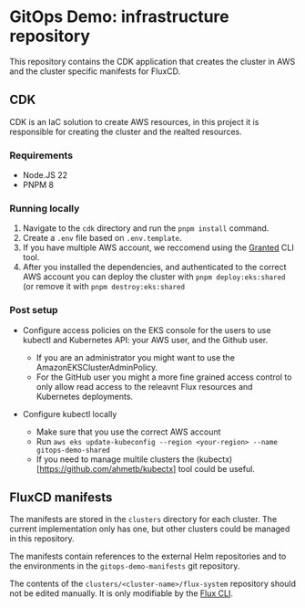 # GitOps Demo: infrastructure repository

This repository contains the CDK application that creates the cluster in AWS and the cluster specific manifests for FluxCD.

## CDK

CDK is an IaC solution to create AWS resources, in this project it is responsible for creating the cluster and the realted resources.

### Requirements

- Node.JS 22
- PNPM 8

### Running locally

1. Navigate to the `cdk` directory and run the `pnpm install` command.
2. Create a `.env` file based on `.env.template`.
3. If you have multiple AWS account, we reccomend using the [Granted](https://docs.commonfate.io/granted/introduction) CLI tool.
4. After you installed the dependencies, and authenticated to the correct AWS account you can deploy the cluster with `pnpm deploy:eks:shared` (or remove it with `pnpm destroy:eks:shared`

### Post setup

- Configure access policies on the EKS console for the users to use kubectl and Kubernetes API: your AWS user, and the Github user.
  - If you are an administrator you might want to use the AmazonEKSClusterAdminPolicy.
  - For the GitHub user you might a more fine grained access control to only allow read access to the releavnt Flux resources and Kubernetes deployments.

- Configure kubectl locally
  - Make sure that you use the correct AWS account
  - Run `aws eks update-kubeconfig --region <your-region> --name gitops-demo-shared`
  - If you need to manage multile clusters the (kubectx)[https://github.com/ahmetb/kubectx] tool could be useful.

## FluxCD manifests

The manifests are stored in the `clusters` directory for each cluster. The current implementation only has one, but other clusters could be managed in this repository.

The manifests contain references to the external Helm repositories and to the environments in the `gitops-demo-manifests` git repository.

The contents of the `clusters/<cluster-name>/flux-system` repository should not be edited manually. It is only modifiable by the [Flux CLI](https://fluxcd.io/flux/cmd/).

